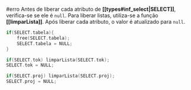 #erro
Antes de liberar cada atributo de **[[types#inf_select|SELECT]]**, verifica-se se ele é `null`. Para liberar listas, utiliza-se a função **[[limparLista]]**. Após liberar cada atributo, o valor é atualizado para `null`.

```C
if(SELECT.tabela){
	free(SELECT.tabela);
	SELECT.tabela = NULL;
}

if(SELECT.tok) limparLista(SELECT.tok);
SELECT.tok = NULL;

if(SELECT.proj) limparLista(SELECT.proj);
SELECT.proj = NULL;
```